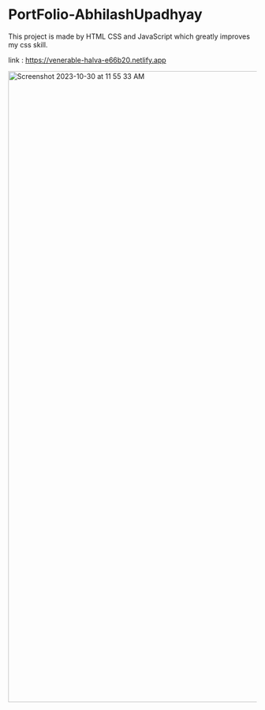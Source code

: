 # PortFolio-AbhilashUpadhyay

This project is made by HTML CSS and JavaScript which greatly improves my css skill.

link : https://venerable-halva-e66b20.netlify.app

<img width="1280" alt="Screenshot 2023-10-30 at 11 55 33 AM" src="https://github.com/AbhilashUpadhyay/PortFolio-AbhilashUpadhyay/assets/93393330/6e23023d-d4de-498c-afb5-3a90dc0cad06">
